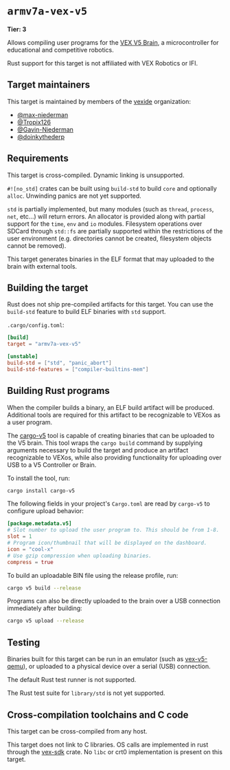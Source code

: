 # `armv7a-vex-v5`

**Tier: 3**

Allows compiling user programs for the [VEX V5 Brain](https://www.vexrobotics.com/276-4810.html), a microcontroller for educational and competitive robotics.

Rust support for this target is not affiliated with VEX Robotics or IFI.

## Target maintainers

This target is maintained by members of the [vexide](https://github.com/vexide) organization:

- [@max-niederman](https://github.com/max-niederman)
- [@Tropix126](https://github.com/Tropix126)
- [@Gavin-Niederman](https://github.com/Gavin-Niederman)
- [@doinkythederp](https://github.com/doinkythederp)

## Requirements

This target is cross-compiled. Dynamic linking is unsupported.

`#![no_std]` crates can be built using `build-std` to build `core` and optionally
`alloc`. Unwinding panics are not yet supported.

`std` is partially implemented, but many modules (such as `thread`, `process`, `net`, etc...) will return errors. An allocator is provided along with partial support for the `time`, `env` and `io` modules. Filesystem operations over SDCard through `std::fs` are partially supported within the restrictions of the user environment (e.g. directories cannot be created, filesystem objects cannot be removed).

This target generates binaries in the ELF format that may uploaded to the brain with external tools.

## Building the target

Rust does not ship pre-compiled artifacts for this target. You can use the `build-std` feature to build ELF binaries with `std` support.

`.cargo/config.toml`:

```toml
[build]
target = "armv7a-vex-v5"

[unstable]
build-std = ["std", "panic_abort"]
build-std-features = ["compiler-builtins-mem"]
```

## Building Rust programs

When the compiler builds a binary, an ELF build artifact will be produced. Additional tools are required for this artifact to be recognizable to VEXos as a user program.

The [cargo-v5](https://github.com/vexide/cargo-v5) tool is capable of creating binaries that can be uploaded to the V5 brain. This tool wraps the `cargo build` command by supplying arguments necessary to build the target and produce an artifact recognizable to VEXos, while also providing functionality for uploading over USB to a V5 Controller or Brain.

To install the tool, run:

```sh
cargo install cargo-v5
```

The following fields in your project's `Cargo.toml` are read by `cargo-v5` to configure upload behavior:

```toml
[package.metadata.v5]
# Slot number to upload the user program to. This should be from 1-8.
slot = 1
# Program icon/thumbnail that will be displayed on the dashboard.
icon = "cool-x"
# Use gzip compression when uploading binaries.
compress = true
```

To build an uploadable BIN file using the release profile, run:

```sh
cargo v5 build --release
```

Programs can also be directly uploaded to the brain over a USB connection immediately after building:

```sh
cargo v5 upload --release
```

## Testing

Binaries built for this target can be run in an emulator (such as [vex-v5-qemu](https://github.com/vexide/vex-v5-qemu)), or uploaded to a physical device over a serial (USB) connection.

The default Rust test runner is not supported.

The Rust test suite for `library/std` is not yet supported.

## Cross-compilation toolchains and C code

This target can be cross-compiled from any host.

This target does not link to C libraries. OS calls are implemented in rust through the [vex-sdk](https://github.com/vexide/vex-sdk) crate. No `libc` or crt0 implementation is present on this target.
